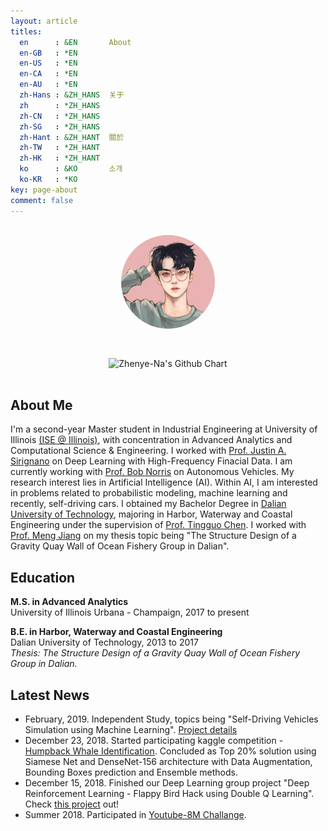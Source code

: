 ```yaml
---
layout: article
titles:
  en      : &EN       About
  en-GB   : *EN
  en-US   : *EN
  en-CA   : *EN
  en-AU   : *EN
  zh-Hans : &ZH_HANS  关于
  zh      : *ZH_HANS
  zh-CN   : *ZH_HANS
  zh-SG   : *ZH_HANS
  zh-Hant : &ZH_HANT  關於
  zh-TW   : *ZH_HANT
  zh-HK   : *ZH_HANT
  ko      : &KO       소개
  ko-KR   : *KO
key: page-about
comment: false
---
```


<img src="https://github.com/Zhenye-Na/Zhenye-Na.github.io/blob/master/assets/images/avatar/avatar.jpg?raw=true" class="avatar" vspace="50" />
<br>

<div align="center">
  <img src="http://ghchart.rshah.org/f94f54/Zhenye-Na" alt="Zhenye-Na's Github Chart" />
</div><br>


## About Me

I'm a second-year Master student in Industrial Engineering at University of Illinois [(ISE @ Illinois)](https://ise.illinois.edu/), with concentration in Advanced Analytics and Computational Science & Engineering. I worked with [Prof. Justin A. Sirignano](http://jasirign.github.io/) on Deep Learning with High-Frequency Finacial Data. I am currently working with [Prof. Bob Norris](https://ise.illinois.edu/directory/profile/wrnorris) on Autonomous Vehicles. My research interest lies in Artificial Intelligence (AI). Within AI, I am interested in problems related to probabilistic modeling, machine learning and recently, self-driving cars. I obtained my Bachelor Degree in [Dalian University of Technology](http://en.dlut.edu.cn/), majoring in Harbor, Waterway and Coastal Engineering under the supervision of [Prof. Tingguo Chen](http://faculty.dlut.edu.cn/chentg/zh_CN/index/786083/list/index.htm). I worked with [Prof. Meng Jiang](http://faculty.dlut.edu.cn/1998011035/zh_CN/index.htm) on my thesis topic being "The Structure Design of a Gravity Quay Wall of Ocean Fishery Group in Dalian".



## Education

**M.S. in Advanced Analytics**  
University of Illinois Urbana - Champaign, 2017 to present

**B.E. in Harbor, Waterway and Coastal Engineering**  
Dalian University of Technology, 2013 to 2017  
*Thesis: The Structure Design of a Gravity Quay Wall of Ocean Fishery Group in Dalian.*



## Latest News

- February, 2019. Independent Study, topics being "Self-Driving Vehicles Simulation using Machine Learning". [Project details](https://github.com/Zhenye-Na/self-driving-vehicles-sim-with-ml)
- December 23, 2018. Started participating kaggle competition - [Humpback Whale Identification](https://www.kaggle.com/c/humpback-whale-identification). Concluded as Top 20% solution using Siamese Net and DenseNet-156 architecture with Data Augmentation, Bounding Boxes prediction and Ensemble methods.
- December 15, 2018. Finished our Deep Learning group project "Deep Reinforcement Learning - Flappy Bird Hack using Double Q Learning". Check [this project](https://github.com/drl-dql) out!
- Summer 2018. Participated in [Youtube-8M Challange](https://www.kaggle.com/c/youtube8m-2018).




<style>
img.center {
    display: block;
    margin: 0 auto;
}
img.avatar {
    border-radius: 50%;
    display: block;
    margin: 30px auto;
    width: 150px;
}
</style>
